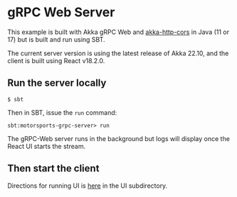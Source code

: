 # gRPC Web Server

This example is built with Akka gRPC Web and [akka-http-cors](https://github.com/lomigmegard/akka-http-cors) in Java (11 or 17) but is built and run using SBT.

The current server version is using the latest release of Akka 22.10, and the client is built using React v18.2.0. 

## Run the server locally

```
$ sbt
```

Then in SBT, issue the `run` command:
```
sbt:motorsports-grpc-server> run
```
The gRPC-Web server runs in the background but logs will display once the React UI starts the stream.

## Then start the client 

Directions for running UI is [here](UI/README.md) in the UI subdirectory.

